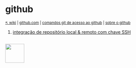 # github

<sub>[:arrow_upper_left: wiki](../../README.md) \| [github.com](https://github.com/) \| [comandos git de acesso ao github](commands.md) \| [sobre o github](about.md)</sub>

1. [integração de repositório local & remoto com chave SSH](integrations.md)

<sup></sup>
----
<image src="../../imgs/github-icon.svg" height="60" width="60"/>
